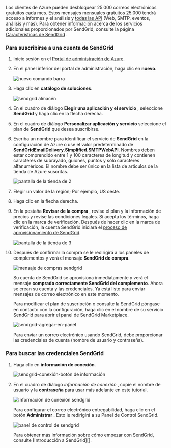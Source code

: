 Los clientes de Azure pueden desbloquear 25.000 correos electrónicos gratuitos cada mes. Estos mensajes mensuales gratuitos 25.000 tendrá acceso a informes y el análisis y [todas las API][] (Web, SMTP, eventos, análisis y más). Para obtener información acerca de los servicios adicionales proporcionados por SendGrid, consulte la página [Características de SendGrid][] .

### <a name="to-sign-up-for-a-sendgrid-account"></a>Para suscribirse a una cuenta de SendGrid

1. Inicie sesión en el [Portal de administración de Azure][].

2. En el panel inferior del portal de administración, haga clic en **nuevo**.

    ![nuevo comando barra][command-bar-new]

3. Haga clic en **catálogo de soluciones**.

    ![sendgrid almacén][sendgrid-store]

4. En el cuadro de diálogo **Elegir una aplicación y el servicio** , seleccione **SendGrid** y haga clic en la flecha derecha.

5. En el cuadro de diálogo **Personalizar aplicación y servicio** seleccione el plan de **SendGrid** que desea suscribirse.

6. Escriba un nombre para identificar el servicio de **SendGrid** en la configuración de Azure o use el valor predeterminado de **SendGridEmailDelivery.Simplified.SMTPWebAPI**. Nombres deben estar comprendido entre 1 y 100 caracteres de longitud y contienen caracteres de subrayado, guiones, puntos y sólo caracteres alfanuméricos. El nombre debe ser único en la lista de artículos de la tienda de Azure suscritas.

    ![pantalla de la tienda de 2][store-screen-2]

7. Elegir un valor de la región; Por ejemplo, US oeste.

8. Haga clic en la flecha derecha.

9. En la pestaña **Revisar de la compra** , revise el plan y la información de precios y revise las condiciones legales. Si acepta los términos, haga clic en la marca de verificación. Después de hacer clic en la marca de verificación, la cuenta SendGrid iniciará el [proceso de aprovisionamiento de SendGrid].

    ![pantalla de la tienda de 3][store-screen-3]

10. Después de confirmar la compra se le redirigirá a los paneles de complementos y verá el mensaje **SendGrid de compra**.

    ![mensaje de compras sendgrid][sendgrid-purchasing-message]

    Su cuenta de SendGrid se aprovisiona inmediatamente y verá el mensaje **comprado correctamente SendGrid del complemento**. Ahora se crean su cuenta y las credenciales. Ya está listo para enviar mensajes de correo electrónico en este momento. 

    Para modificar el plan de suscripción o consulte la SendGrid póngase en contacto con la configuración, haga clic en el nombre de su servicio SendGrid para abrir el panel de SendGrid Marketplace. 

    ![sendgrid-agregar-en-panel][sendgrid-add-on-dashboard]

    Para enviar un correo electrónico usando SendGrid, debe proporcionar las credenciales de cuenta (nombre de usuario y contraseña).

### <a name="to-find-your-sendgrid-credentials"></a>Para buscar las credenciales SendGrid ###

1. Haga clic en **información de conexión**.

    ![sendgrid-conexión-botón de información][sendgrid-connection-info-button]

2. En el cuadro de diálogo *información de conexión* , copie el nombre de usuario y la **contraseña** para usar más adelante en este tutorial.

    ![información de conexión sendgrid][sendgrid-connection-info]

    Para configurar el correo electrónico entregabilidad, haga clic en el botón **Administrar** . Esto le redirigirá a su Panel de Control SendGrid. 

    ![panel de control de sendgrid][sendgrid-control-panel]

    Para obtener más información sobre cómo empezar con SendGrid, consulte [Introducción a SendGrid][].

<!--images-->

[command-bar-new]: ./media/sendgrid-sign-up/sendgrid_BAR_NEW.PNG
[sendgrid-store]: ./media/sendgrid-sign-up/sendgrid_offerings_store.png
[store-screen-2]: ./media/sendgrid-sign-up/sendgrid_store_scrn2.png
[store-screen-3]: ./media/sendgrid-sign-up/sendgrid_store_scrn3.png
[sendgrid-purchasing-message]: ./media/sendgrid-sign-up/sendgrid_purchasing_message.png
[sendgrid-add-on-dashboard]: ./media/sendgrid-sign-up/sendgrid_add-on_dashboard.png
[sendgrid-connection-info]: ./media/sendgrid-sign-up/sendgrid_connection_info.png
[sendgrid-connection-info-button]: ./media/sendgrid-sign-up/sendgrid_connection_info_button.png
[sendgrid-control-panel]: ./media/sendgrid-sign-up/sendgrid_control_panel.png

<!--Links-->

[Características de SendGrid]: http://sendgrid.com/features
[Portal de administración de Azure]: https://manage.windowsazure.com
[SendGrid Introducción]: http://sendgrid.com/docs
[Proceso de aprovisionamiento de SendGrid]: https://support.sendgrid.com/hc/articles/200181628-Why-is-my-account-being-provisioned-
[todas las API]: https://sendgrid.com/docs/API_Reference/index.html

